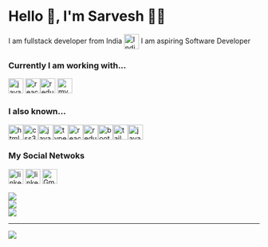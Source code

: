 <h1 align="left">Hello 👋, I'm Sarvesh 👨‍🎓 </h1>
<p>I am fullstack developer from India 
  <span><a><img align="center" src="https://www.svgrepo.com/show/405510/flag-for-flag-india.svg" alt="IndiaFlag" width="30" height="30" /></a></span>
  I am aspiring Software Developer</p>

<h3>Currently I am working with...</h3>
<p align="left">
<a href="https://developer.mozilla.org/en-US/docs/Web/JavaScript" target="_blank" rel="noreferrer"><img src="https://www.svgrepo.com/show/29753/javascript.svg" alt="javascript" width="30" height="30" /></a>
<a href="https://reactjs.org/" target="_blank" rel="noreferrer"><img src="https://www.svgrepo.com/show/355190/reactjs.svg" alt="react" width="30" height="30" /></a><a href="https://redux.js.org/" target="_blank" rel="noreferrer"><img src="https://www.svgrepo.com/show/354274/redux.svg" alt="redux" width="30" height="30" /></a>
<a href="https://www.mysql.com/" target="_blank" rel="noreferrer"><img src="https://www.svgrepo.com/show/303251/mysql-logo.svg" alt="mysql" width="30" height="30" /></a>
</p>


<h3 align="left">I also known...</h3>
<p align="left"><a href="https://www.w3.org/html/" target="_blank" rel="noreferrer"><img src="https://www.svgrepo.com/show/452228/html-5.svg" alt="html5" width="30" height="30" /></a><a href="https://www.w3schools.com/css/" target="_blank" rel="noreferrer"><img src="https://www.svgrepo.com/show/373535/css.svg" alt="css3" width="30" height="30" /></a><a href="https://developer.mozilla.org/en-US/docs/Web/JavaScript" target="_blank" rel="noreferrer"><img src="https://www.svgrepo.com/show/29753/javascript.svg" alt="javascript" width="30" height="30" /></a><a href="https://www.typescriptlang.org/" target="_blank" rel="noreferrer"><img src="https://www.svgrepo.com/show/374144/typescript.svg" alt="typescript" width="30" height="30" /></a><a href="https://reactjs.org/" target="_blank" rel="noreferrer"><img src="https://www.svgrepo.com/show/355190/reactjs.svg" alt="react" width="30" height="30" /></a><a href="https://redux.js.org/" target="_blank" rel="noreferrer"><img src="https://www.svgrepo.com/show/354274/redux.svg" alt="redux" width="30" height="30" /></a><a href="https://getbootstrap.com" target="_blank" rel="noreferrer"><img src="https://www.svgrepo.com/show/353498/bootstrap.svg" alt="bootstrap" width="30" height="30"/></a><a href="https://tailwindcss.com/" target="_blank" rel="noreferrer"><img src="https://www.svgrepo.com/show/374118/tailwind.svg" alt="tailwind" width="30" height="30" /></a><a href="https://www.java.com" target="_blank" rel="noreferrer"><img src="https://www.svgrepo.com/show/452234/java.svg" alt="java" width="30" height="30" /></a></p>

<h3>My Social Netwoks</h3>
<p align="left">
  <a href="https://www.linkedin.com/in/sarvesh-gupta1808/" target="_blank" rel="noreferrer"><img src="https://www.svgrepo.com/show/448234/linkedin.svg" alt="linkedin" width="30" height="30" /></a>
<a href="https://www.instagram.com/_sarvesh_gupta_01/" target="_blank" rel="noreferrer"><img src="https://www.svgrepo.com/show/452229/instagram-1.svg" alt="linkedin" width="30" height="30" /></a>
<a href="https://mail.google.com/mail/" target="_blank" rel="noreferrer"><img src="https://www.svgrepo.com/show/452213/gmail.svg" alt="Gmail" width="30" height="30" /></a>
</p>


![](https://github-readme-stats.vercel.app/api?username=sarvesh2120&theme=flag-india&hide_border=true&include_all_commits=false&count_private=false)<br/>
![](https://github-readme-streak-stats.herokuapp.com/?user=sarvesh2120&theme=flag-india&hide_border=true)<br/>
![](https://github-readme-stats.vercel.app/api/top-langs/?username=sarvesh2120&theme=flag-india&hide_border=true&include_all_commits=false&count_private=false&layout=compact)

---
[![](https://visitcount.itsvg.in/api?id=sarvesh2120&icon=0&color=9)](https://visitcount.itsvg.in)


  


